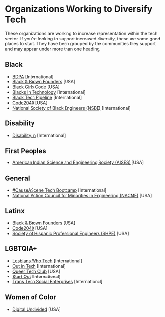 # Organizations Working to Diversify Tech

These organizations are working to increase representation within the tech sector. If you’re looking to support increased diversity, these are some good places to start. They have been grouped by the communities they support and may appear under more than one heading.

## Black

* [BDPA](https://www.bdpa.org/) [International]
* [Black & Brown Founders](https://blackandbrownfounders.com/) [USA]
* [Black Girls Code](https://www.blackgirlscode.com/) [USA]
* [Blacks In Technology](https://www.blacksintechnology.net/) [International]
* [Black Tech Pipeline](https://blacktechpipeline.com/) [International]
* [Code2040](http://www.code2040.org/) [USA]
* [National Society of Black Engineers (NSBE)](https://www.nsbe.org/) [International]

## Disability

* [Disability:In](https://disabilityin.org/) [International]

## First Peoples

* [American Indian Science and Engineering Society (AISES)](https://www.aises.org/) [USA]

## General

* [#CauseAScene Tech Bootcamp](https://hashtagcauseascene.com/bootcamp/) [International]
* [National Action Council for Minorities in Engineering (NACME)](https://www.nacme.org/) [USA]

## Latinx

* [Black & Brown Founders](https://blackandbrownfounders.com/) [USA]
* [Code2040](http://www.code2040.org/) [USA]
* [Society of Hispanic Professional Engineers (SHPE)](https://shpe.org/) [USA]

## LGBTQIA+

* [Lesbians Who Tech](https://lesbianswhotech.org/) [International]
* [Out in Tech](https://outintech.com/) [International]
* [Queer Tech Club](https://queertechclub.com/) [USA]
* [Start Out](http://startout.org/) [International]
* [Trans Tech Social Enterprises](https://www.transtechsocial.org/) [International]

## Women of Color

* [Digital Undivided](https://www.digitalundivided.com/) [USA]

